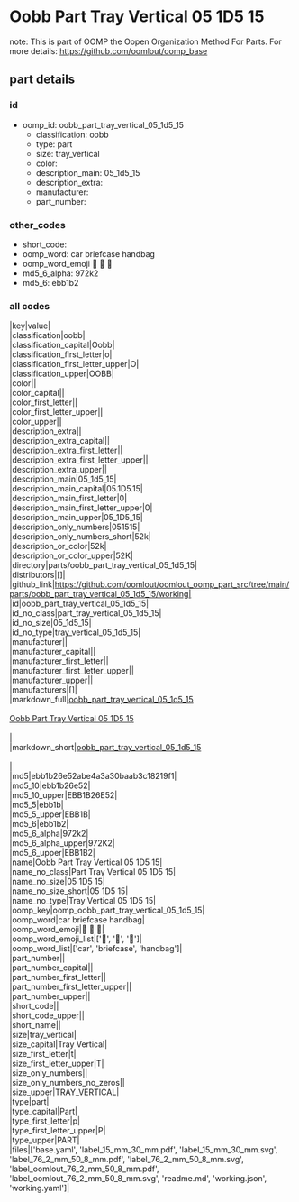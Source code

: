 # Oobb Part Tray Vertical 05 1D5 15  

note: This is part of OOMP the Oopen Organization Method For Parts. For more details: https://github.com/oomlout/oomp_base

##  part details





### id
* oomp_id: oobb_part_tray_vertical_05_1d5_15
  * classification: oobb
  * type: part
  * size: tray_vertical
  * color: 
  * description_main: 05_1d5_15
  * description_extra: 
  * manufacturer: 
  * part_number: 

### other_codes
* short_code: 
* oomp_word: car briefcase handbag
* oomp_word_emoji :car: :briefcase: :handbag:
* md5_6_alpha: 972k2
* md5_6: ebb1b2

### all codes 
|key|value|  
|classification|oobb|  
|classification_capital|Oobb|  
|classification_first_letter|o|  
|classification_first_letter_upper|O|  
|classification_upper|OOBB|  
|color||  
|color_capital||  
|color_first_letter||  
|color_first_letter_upper||  
|color_upper||  
|description_extra||  
|description_extra_capital||  
|description_extra_first_letter||  
|description_extra_first_letter_upper||  
|description_extra_upper||  
|description_main|05_1d5_15|  
|description_main_capital|05.1D5.15|  
|description_main_first_letter|0|  
|description_main_first_letter_upper|0|  
|description_main_upper|05_1D5_15|  
|description_only_numbers|051515|  
|description_only_numbers_short|52k|  
|description_or_color|52k|  
|description_or_color_upper|52K|  
|directory|parts/oobb_part_tray_vertical_05_1d5_15|  
|distributors|[]|  
|github_link|https://github.com/oomlout/oomlout_oomp_part_src/tree/main/parts/oobb_part_tray_vertical_05_1d5_15/working|  
|id|oobb_part_tray_vertical_05_1d5_15|  
|id_no_class|part_tray_vertical_05_1d5_15|  
|id_no_size|05_1d5_15|  
|id_no_type|tray_vertical_05_1d5_15|  
|manufacturer||  
|manufacturer_capital||  
|manufacturer_first_letter||  
|manufacturer_first_letter_upper||  
|manufacturer_upper||  
|manufacturers|[]|  
|markdown_full|[oobb_part_tray_vertical_05_1d5_15](https://github.com/oomlout/oomlout_oomp_part_src/tree/main/parts/oobb_part_tray_vertical_05_1d5_15/working)<br>[](https://github.com/oomlout/oomlout_oomp_part_src/tree/main/parts/oobb_part_tray_vertical_05_1d5_15/working)<br>[Oobb Part Tray Vertical 05 1D5 15](https://github.com/oomlout/oomlout_oomp_part_src/tree/main/parts/oobb_part_tray_vertical_05_1d5_15/working)<br><br>|  
|markdown_short|[oobb_part_tray_vertical_05_1d5_15](https://github.com/oomlout/oomlout_oomp_part_src/tree/main/parts/oobb_part_tray_vertical_05_1d5_15/working)<br><br>|  
|md5|ebb1b26e52abe4a3a30baab3c18219f1|  
|md5_10|ebb1b26e52|  
|md5_10_upper|EBB1B26E52|  
|md5_5|ebb1b|  
|md5_5_upper|EBB1B|  
|md5_6|ebb1b2|  
|md5_6_alpha|972k2|  
|md5_6_alpha_upper|972K2|  
|md5_6_upper|EBB1B2|  
|name|Oobb Part Tray Vertical 05 1D5 15|  
|name_no_class|Part Tray Vertical 05 1D5 15|  
|name_no_size|05 1D5 15|  
|name_no_size_short|05 1D5 15|  
|name_no_type|Tray Vertical 05 1D5 15|  
|oomp_key|oomp_oobb_part_tray_vertical_05_1d5_15|  
|oomp_word|car briefcase handbag|  
|oomp_word_emoji|:car: :briefcase: :handbag:|  
|oomp_word_emoji_list|[':car:', ':briefcase:', ':handbag:']|  
|oomp_word_list|['car', 'briefcase', 'handbag']|  
|part_number||  
|part_number_capital||  
|part_number_first_letter||  
|part_number_first_letter_upper||  
|part_number_upper||  
|short_code||  
|short_code_upper||  
|short_name||  
|size|tray_vertical|  
|size_capital|Tray Vertical|  
|size_first_letter|t|  
|size_first_letter_upper|T|  
|size_only_numbers||  
|size_only_numbers_no_zeros||  
|size_upper|TRAY_VERTICAL|  
|type|part|  
|type_capital|Part|  
|type_first_letter|p|  
|type_first_letter_upper|P|  
|type_upper|PART|  
|files|['base.yaml', 'label_15_mm_30_mm.pdf', 'label_15_mm_30_mm.svg', 'label_76_2_mm_50_8_mm.pdf', 'label_76_2_mm_50_8_mm.svg', 'label_oomlout_76_2_mm_50_8_mm.pdf', 'label_oomlout_76_2_mm_50_8_mm.svg', 'readme.md', 'working.json', 'working.yaml']|  
